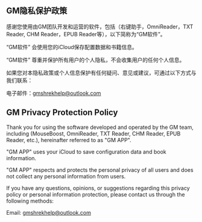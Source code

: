 ## GM隐私保护政策

感谢您使用由GM团队开发和运营的软件，包括（右键助手，OmniReader，TXT Reader, CHM Reader，EPUB Reader等），以下简称为“GM软件”。

“GM软件” 会使用您的iCloud保存配置数据和书籍信息。

“GM软件” 尊重并保护所有用户的个人隐私，不会收集用户的任何个人信息。

如果您对本隐私政策或个人信息保护有任何疑问、意见或建议，可通过以下方式与我们联系：

电子邮件：gmshrekhelp@outlook.com


## GM Privacy Protection Policy

Thank you for using the software developed and operated by the GM team, including (MouseBoost, OmniReader, TXT Reader, CHM Reader, EPUB Reader, etc.), hereinafter referred to as "GM APP".

"GM APP" uses your iCloud to save configuration data and book information.

"GM APP" respects and protects the personal privacy of all users and does not collect any personal information from users.

If you have any questions, opinions, or suggestions regarding this privacy policy or personal information protection, please contact us through the following methods:

Email: gmshrekhelp@outlook.com
